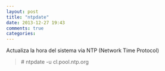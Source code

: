 ```yaml
---
layout: post
title: "ntpdate"
date: 2013-12-27 19:43
comments: true
categories: 
---
```

Actualiza la hora del sistema via NTP (Network Time Protocol)

>\# ntpdate -u cl.pool.ntp.org

